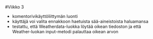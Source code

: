 #Viikko 3

- komentorivikäyttöliittymän luonti
- käyttäjä voi valita ennakkoon haetuista sää-aineistoista haluamansa
- testattu, että Weatherdata-luokka löytää oikean tiedoston ja että Weather-luokan input-metodi palauttaa oikean arvon 